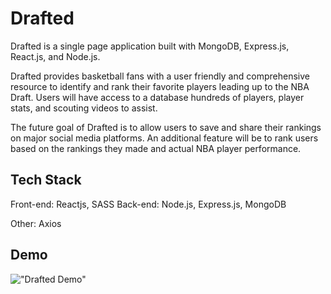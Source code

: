 # Drafted

Drafted is a single page application built with MongoDB, Express.js, React.js, and Node.js.

Drafted provides basketball fans with a user friendly and comprehensive resource to identify and rank their favorite players leading up to the NBA Draft. Users will have access to a database hundreds of players, player stats, and scouting videos to assist.

The future goal of Drafted is to allow users to save and share their rankings on major social media platforms. An additional feature will be to rank users based on the rankings they made and actual NBA player performance.

## Tech Stack

Front-end: Reactjs, SASS
Back-end: Node.js, Express.js, MongoDB

Other: Axios


## Demo

!["Drafted Demo"](https://cdn.loom.com/sessions/thumbnails/cff1fe9f13cb4ad091d8bc8279264560-1683082888484-with-play.gif)